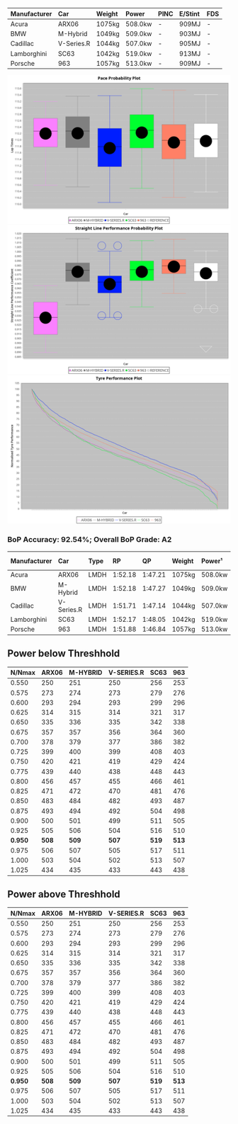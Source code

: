 | Manufacturer | Car        | Weight | Power   | PINC    | E/Stint | FDS     |
|:-|:-|:-|:-|:-|:-|:-|
| Acura        | ARX06      | 1075kg | 508.0kw |    -    | 909MJ   |    -    |
| BMW          | M-Hybrid   | 1049kg | 509.0kw |    -    | 903MJ   |    -    |
| Cadillac     | V-Series.R | 1044kg | 507.0kw |    -    | 905MJ   |    -    |
| Lamborghini  | SC63       | 1042kg | 519.0kw |    -    | 913MJ   |    -    |
| Porsche      | 963        | 1057kg | 513.0kw |    -    | 909MJ   |    -    |

![PACECHART](./IMG/ACOMETHOD.png)
![STRAIGHTLINEPERFORMANCECHART](./IMG/ACOMETHOD_sp.png)
![TYREPERFORMANCECHART](./IMG/ACOMETHOD_tw.png)

### BoP Accuracy: 92.54%; Overall BoP Grade: A2
| Manufacturer | Car        | Type | RP      | QP      | Weight | Power¹  | Threshhold | PINC    | Power²   | E/Stint | AVG Vmax  | FDS     | RDLC | L/Stint | BOP-Grade | Model Accuracy | Model Points | Match%  | SimDiff |
|:-|:-|:-|:-|:-|:-|:-|:-|:-|:-|:-|:-|:-|:-|:-|:-|:-|:-|:-|:-|
| Acura        | ARX06      | LMDH | 1:52.18 | 1:47.21 | 1075kg | 508.0kw | 210.0kph   |    -    | 508.00kw |  909MJ  | 278.14kph |    -    | 1.00 | 29      | +C1       | 100.00%        | 996          | 78.88%  | #       |
| BMW          | M-Hybrid   | LMDH | 1:52.18 | 1:47.27 | 1049kg | 509.0kw | 210.0kph   |    -    | 509.00kw |  903MJ  | 286.94kph |    -    | 1.01 | 29      | ~A1       | 100.00%        | 1998         | 100.00% | -0.74   |
| Cadillac     | V-Series.R | LMDH | 1:51.71 | 1:47.14 | 1044kg | 507.0kw | 210.0kph   |    -    | 507.00kw |  905MJ  | 284.80kph |    -    | 1.02 | 29      | -A2       | 98.11%         | 3991         | 92.36%  | +1.50   |
| Lamborghini  | SC63       | LMDH | 1:52.17 | 1:48.05 | 1042kg | 519.0kw | 210.0kph   |    -    | 519.00kw |  913MJ  | 288.30kph |    -    | 1.04 | 29      | +A2       | 100.00%        | 784          | 91.75%  | -0.56   |
| Porsche      | 963        | LMDH | 1:51.88 | 1:46.84 | 1057kg | 513.0kw | 210.0kph   |    -    | 513.00kw |  909MJ  | 287.81kph |    -    | 1.00 | 29      | ~A1       | 99.91%         | 11713        | 99.69%  | +0.69   |

## Power below Threshhold
| N/Nmax    | ARX06   | M-HYBRID | V-SERIES.R | SC63    | 963     |
|:-|:-|:-|:-|:-|:-|
|  0.550    |  250    |  251     |  250       |  256    |  253    |
|  0.575    |  273    |  274     |  273       |  279    |  276    |
|  0.600    |  293    |  294     |  293       |  299    |  296    |
|  0.625    |  314    |  315     |  314       |  321    |  317    |
|  0.650    |  335    |  336     |  335       |  342    |  338    |
|  0.675    |  357    |  357     |  356       |  364    |  360    |
|  0.700    |  378    |  379     |  377       |  386    |  382    |
|  0.725    |  399    |  400     |  399       |  408    |  403    |
|  0.750    |  420    |  421     |  419       |  429    |  424    |
|  0.775    |  439    |  440     |  438       |  448    |  443    |
|  0.800    |  456    |  457     |  455       |  466    |  461    |
|  0.825    |  471    |  472     |  470       |  481    |  476    |
|  0.850    |  483    |  484     |  482       |  493    |  487    |
|  0.875    |  493    |  494     |  492       |  504    |  498    |
|  0.900    |  500    |  501     |  499       |  511    |  505    |
|  0.925    |  505    |  506     |  504       |  516    |  510    |
| **0.950** | **508** | **509**  | **507**    | **519** | **513** |
|  0.975    |  506    |  507     |  505       |  517    |  511    |
|  1.000    |  503    |  504     |  502       |  513    |  507    |
|  1.025    |  434    |  435     |  433       |  443    |  438    |

## Power above Threshhold
| N/Nmax    | ARX06   | M-HYBRID | V-SERIES.R | SC63    | 963     |
|:-|:-|:-|:-|:-|:-|
|  0.550    |  250    |  251     |  250       |  256    |  253    |
|  0.575    |  273    |  274     |  273       |  279    |  276    |
|  0.600    |  293    |  294     |  293       |  299    |  296    |
|  0.625    |  314    |  315     |  314       |  321    |  317    |
|  0.650    |  335    |  336     |  335       |  342    |  338    |
|  0.675    |  357    |  357     |  356       |  364    |  360    |
|  0.700    |  378    |  379     |  377       |  386    |  382    |
|  0.725    |  399    |  400     |  399       |  408    |  403    |
|  0.750    |  420    |  421     |  419       |  429    |  424    |
|  0.775    |  439    |  440     |  438       |  448    |  443    |
|  0.800    |  456    |  457     |  455       |  466    |  461    |
|  0.825    |  471    |  472     |  470       |  481    |  476    |
|  0.850    |  483    |  484     |  482       |  493    |  487    |
|  0.875    |  493    |  494     |  492       |  504    |  498    |
|  0.900    |  500    |  501     |  499       |  511    |  505    |
|  0.925    |  505    |  506     |  504       |  516    |  510    |
| **0.950** | **508** | **509**  | **507**    | **519** | **513** |
|  0.975    |  506    |  507     |  505       |  517    |  511    |
|  1.000    |  503    |  504     |  502       |  513    |  507    |
|  1.025    |  434    |  435     |  433       |  443    |  438    |
